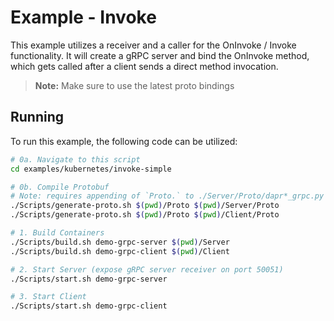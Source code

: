 # Example - Invoke

This example utilizes a receiver and a caller for the OnInvoke / Invoke functionality. It will create a gRPC server and bind the OnInvoke method, which gets called after a client sends a direct method invocation.

> **Note:** Make sure to use the latest proto bindings

## Running

To run this example, the following code can be utilized:

```bash
# 0a. Navigate to this script
cd examples/kubernetes/invoke-simple

# 0b. Compile Protobuf
# Note: requires appending of `Proto.` to ./Server/Proto/dapr*_grpc.py import dapr* lines (e.g. import Proto.dapr*)
./Scripts/generate-proto.sh $(pwd)/Proto $(pwd)/Server/Proto
./Scripts/generate-proto.sh $(pwd)/Proto $(pwd)/Client/Proto

# 1. Build Containers
./Scripts/build.sh demo-grpc-server $(pwd)/Server
./Scripts/build.sh demo-grpc-client $(pwd)/Client

# 2. Start Server (expose gRPC server receiver on port 50051)
./Scripts/start.sh demo-grpc-server

# 3. Start Client
./Scripts/start.sh demo-grpc-client
```
